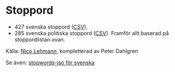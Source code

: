 # Stoppord

- 427 svenska stoppord ([CSV](stoppord.csv)).
- 285 svenska politiska stoppord ([CSV](stoppord-politik.csv)). Framför allt baserad på stoppordlistan ovan.

Källa: [Nico Lehmann](https://github.com/ekorn/Keywords/tree/master/stopwords), kompletterad av Peter Dahlgren

Se även: [stopwords-iso för svenska](https://github.com/stopwords-iso/stopwords-sv/blob/master/stopwords-sv.txt)